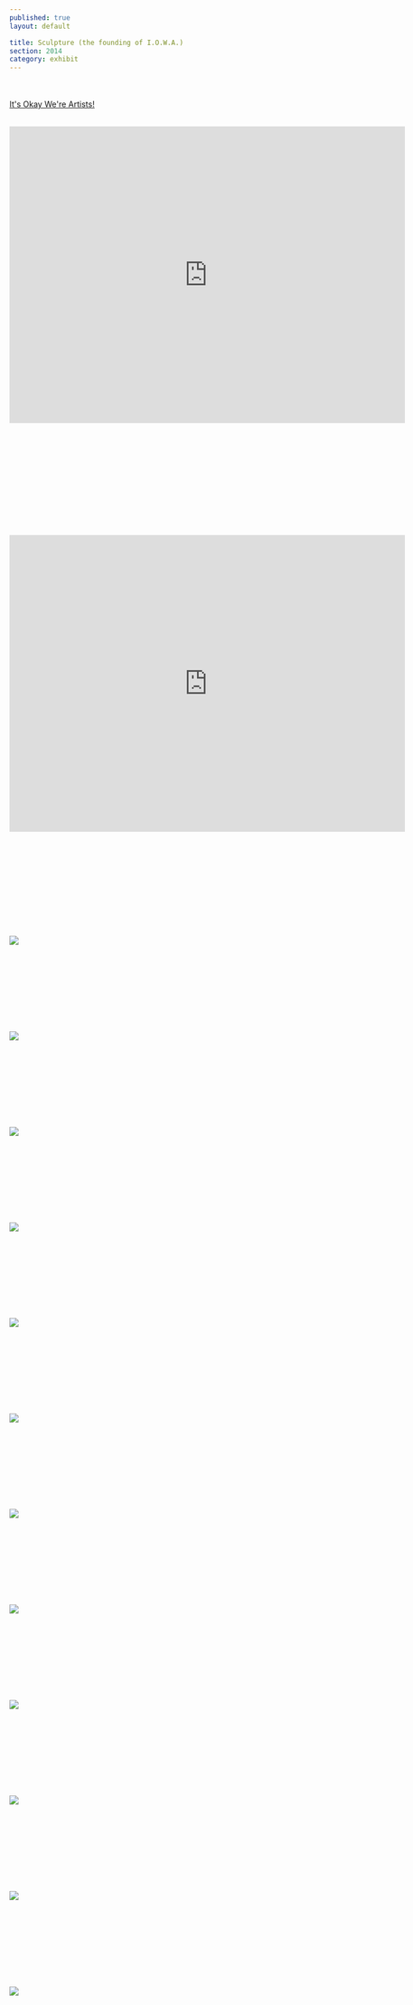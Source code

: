 ```yaml
---
published: true
layout: default

title: Sculpture (the founding of I.O.W.A.)
section: 2014
category: exhibit
---
```




<br><br>
<a href="http://io-wa.me">It's Okay We're Artists!</a>
<br><br>

<iframe src="https://player.vimeo.com/video/109419220?color=ffffff&portrait=0" width="700" height="525" frameborder="0" webkitallowfullscreen mozallowfullscreen allowfullscreen></iframe>

<br><br>
<br><br>
<br><br>
<br><br>
<br><br>

<iframe src="https://player.vimeo.com/video/118678076?color=ffffff&portrait=0" width="700" height="525" frameborder="0" webkitallowfullscreen mozallowfullscreen allowfullscreen></iframe>

<br><br>
<br><br>
<br><br>
<br><br>
<br><br>
<img src="https://farm1.staticflickr.com/427/17698442944_73f3b80770_z.jpg">
<br><br>
<br><br>
<br><br>
<br><br>
<br><br>
<img src="https://farm1.staticflickr.com/500/18133317870_1ef56450d3_z.jpg">
<br><br>
<br><br>
<br><br>
<br><br>
<br><br>
<img src="https://farm8.staticflickr.com/7789/18133319340_0581fbe8c6_z.jpg">
<br><br>
<br><br>
<br><br>
<br><br>
<br><br>
<img src="https://farm1.staticflickr.com/315/18134854309_b45fe8aa13_z.jpg">
<br><br>
<br><br>
<br><br>
<br><br>
<br><br>
<img src="https://farm8.staticflickr.com/7751/18294643616_9ef24d08bc_z.jpg">
<br><br>
<br><br>
<br><br>
<br><br>
<br><br>
<img src="https://farm9.staticflickr.com/8873/18135015869_4069aa6d41_z.jpg">
<br><br>
<br><br>
<br><br>
<br><br>
<br><br>
<img src="https://farm1.staticflickr.com/475/18321214265_e8f58ea854_z.jpg">
<br><br>
<br><br>
<br><br>
<br><br>
<br><br>
<img src="https://farm1.staticflickr.com/346/18294773346_8dc45afd7a_z.jpg">
<br><br>
<br><br>
<br><br>
<br><br>
<br><br>
<img src="https://farm1.staticflickr.com/327/18133484410_cea2906f06_z.jpg">
<br><br>
<br><br>
<br><br>
<br><br>
<br><br>
<img src="https://farm1.staticflickr.com/319/18294772916_3a60299bcb_z.jpg">
<br><br>
<br><br>
<br><br>
<br><br>
<br><br>
<img src="https://farm8.staticflickr.com/7734/17698609834_dd7b960804_z.jpg">
<br><br>
<br><br>
<br><br>
<br><br>
<br><br>
<img src="https://farm1.staticflickr.com/499/18444283708_b90990669c_z.jpg">

